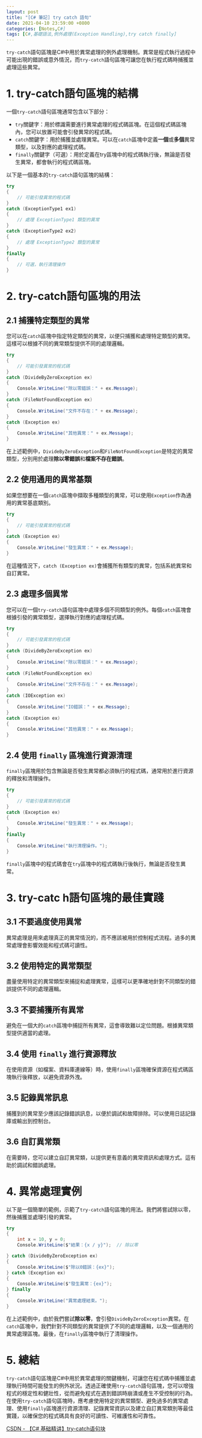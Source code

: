 ```yaml
---
layout: post
title: "[C# 筆記] try catch 語句"
date: 2021-04-10 23:59:00 +0800
categories: [Notes,C#]
tags: [C#,基礎語法,例外處理(Exception Handling),try catch finally]
---
```



`try-catch`語句區塊是C#中用於異常處理的例外處理機制。異常是程式執行過程中可能出現的錯誤或意外情況，而`try-catch`語句區塊可讓您在執行程式碼時捕獲並處理這些異常。

# 1. try-catch語句區塊的結構

一個`try-catch`語句區塊通常包含以下部分：       

- `try`關鍵字：用於標識需要進行異常處理的程式碼區塊。在這個程式碼區塊內，您可以放置​​可能會引發異常的程式碼。   
- `catch`關鍵字：用於捕獲並處理異常。可以在`catch`區塊中定義**一個**或**多個**異常類型，以及對應的處理程式碼。  
- `finally`關鍵字（可選）：用於定義在try區塊中的程式碼執行後，無論是否發生異常，都會執行的程式碼區塊。  

以下是一個基本的`try-catch`語句區塊的結構：

```c#
try
{
    // 可能引發異常的程式碼
}
catch (ExceptionType1 ex1)
{
    // 處理 ExceptionType1 類型的異常
}
catch (ExceptionType2 ex2)
{
    // 處理 ExceptionType2 類型的異常
}
finally
{
    // 可選，執行清理操作
}
```


# 2. try-catch語句區塊的用法
## 2.1 捕獲特定類型的異常

您可以在`catch`區塊中指定特定類型的異常，以便只捕獲和處理特定類型的異常。這樣可以根據不同的異常類型提供不同的處理邏輯。

```c#
try
{
    // 可能引發異常的程式碼
}
catch (DivideByZeroException ex)
{
    Console.WriteLine("除以零錯誤：" + ex.Message);
}
catch (FileNotFoundException ex)
{
    Console.WriteLine("文件不存在：" + ex.Message);
}
catch (Exception ex)
{
    Console.WriteLine("其他異常：" + ex.Message);
}
```

在上述範例中，`DivideByZeroException`和`FileNotFoundException`是特定的異常類型，分別用於處理**除以零錯誤**和**檔案不存在錯誤**。

## 2.2 使用通用的異常基類

如果您想要在一個`catch`區塊中擷取多種類型的異常，可以使用`Exception`作為通用的異常基底類別。

```c#
try
{
    // 可能引發異常的程式碼
}
catch (Exception ex)
{
    Console.WriteLine("發生異常：" + ex.Message);
}
```

在這種情況下，`catch (Exception ex)`會捕獲所有類型的異常，包括系統異常和自訂異常。

## 2.3 處理多個異常

您可以在一個`try-catch`語句區塊中處理多個不同類型的例外。每個`catch`區塊會根據引發的異常類型，選擇執行對應的處理程式碼。

```c#
try
{
    // 可能引發異常的程式碼
}
catch (DivideByZeroException ex)
{
    Console.WriteLine("除以零錯誤：" + ex.Message);
}
catch (FileNotFoundException ex)
{
    Console.WriteLine("文件不存在：" + ex.Message);
}
catch (IOException ex)
{
    Console.WriteLine("IO錯誤：" + ex.Message);
}
catch (Exception ex)
{
    Console.WriteLine("其他異常：" + ex.Message);
}
```

## 2.4 使用 `finally` 區塊進行資源清理

`finally`區塊用於包含無論是否發生異常都必須執行的程式碼，通常用於進行資源的釋放和清理操作。

```c#
try
{
    // 可能引發異常的程式碼
}
catch (Exception ex)
{
    Console.WriteLine("發生異常：" + ex.Message);
}
finally
{
    Console.WriteLine("執行清理操作。");
}
```

`finally`區塊中的程式碼會在`try`區塊中的程式碼執行後執行，無論是否發生異常。

# 3. try-catc h語句區塊的最佳實踐
## 3.1 不要過度使用異常

異常處理是用來處理真正的異常情況的，而不應該被用於控制程式流程。過多的異常處理會影響效能和程式碼可讀性。

## 3.2 使用特定的異常類型

盡量使用特定的異常類型來捕捉和處理異常，這樣可以更準確地針對不同類型的錯誤提供不同的處理邏輯。

## 3.3 不要捕獲所有異常

避免在一個大的`catch`區塊中捕捉所有異常，這會導致難以定位問題。根據異常類型提供適當的處理。

## 3.4 使用 `finally` 進行資源釋放

在使用資源（如檔案、資料庫連線等）時，使用`finally`區塊確保資源在程式碼區塊執行後釋放，以避免資源外洩。

## 3.5 記錄異常訊息

捕獲到的異常至少應該記錄錯誤訊息，以便於調試和故障排除。可以使用日誌記錄庫或輸出到控制台。

## 3.6 自訂異常類

在需要時，您可以建立自訂異常類，以提供更有意義的異常資訊和處理方式。這有助於調試和錯誤處理。

# 4. 異常處理實例

以下是一個簡單的範例，示範了`try-catch`語句區塊的用法。我們將嘗試除以零，然後捕獲並處理引發的異常。

```c#
try
{
    int x = 10, y = 0;
    Console.WriteLine($"結果：{x / y}");  // 除以零

} catch (DivideByZeroException ex)
{
    Console.WriteLine($"除以0錯誤：{ex}");
} catch (Exception ex)
{
    Console.WriteLine($"發生異常：{ex}");
} finally
{
    Console.WriteLine("異常處理結束。");
}
```

在上述範例中，由於我們嘗試**除以零**，會引發`DivideByZeroException`異常。在`catch`區塊中，我們針對不同類型的異常提供了不同的處理邏輯，以及一個通用的異常處理區塊。最後，在`finally`區塊中執行了清理操作。

# 5. 總結

`try-catch`語句區塊是C#中用於異常處理的關鍵機制，可讓您在程式碼中捕獲並處理執行時間可能發生的例外狀況。透過正確使用`try-catch`語句區塊，您可以增強程式的穩定性和健壯性，從而避免程式在遇到錯誤時崩潰或產生不受控制的行為。在使用`try-catch`語句區塊時，應考慮使用特定的異常類型、避免過多的異常處理、使用`finally`區塊進行資源清理、記錄異常資訊以及建立自訂異常類別等最佳實踐，以確保您的程式碼具有良好的可讀性、可維護性和可靠性。


[CSDN - 【C# 基础精讲】try-catch语句块](https://blog.csdn.net/qq_21484461/article/details/132316349?ops_request_misc=%257B%2522request%255Fid%2522%253A%2522171518155616800184163052%2522%252C%2522scm%2522%253A%252220140713.130102334..%2522%257D&request_id=171518155616800184163052&biz_id=0&utm_medium=distribute.pc_search_result.none-task-blog-2~all~top_click~default-2-132316349-null-null.142^v100^pc_search_result_base5&utm_term=c%23%20try%20catch&spm=1018.2226.3001.4187)